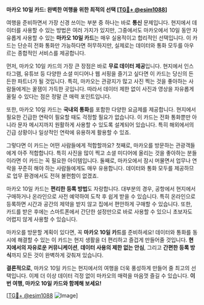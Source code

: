 **마카오 10일 카드: 완벽한 여행을 위한 최적의 선택 [[TG💪+ @esim1088](https://t.me/s/esim1088)]**

여행을 준비하면서 가장 신경 쓰이는 부분 중 하나는 바로 **통신** 문제입니다. 현지에서 데이터를 사용할 수 있는 방법은 여러 가지가 있지만, 그중에서도 마카오에서 10일 동안 자유롭게 사용할 수 있는 **마카오 10일 카드**는 매우 실용적이고 합리적인 선택입니다. 이 카드는 단순히 전화 통화만 가능하다면 허무하지만, 실제로는 데이터와 통화 모두를 아우르는 종합적인 서비스를 제공합니다.

먼저, 마카오 10일 카드의 가장 큰 장점은 바로 **무료 데이터 제공**입니다. 현지에서 인스타그램, 유튜브 등 다양한 소셜 미디어나 웹 서핑을 즐기고 싶다면 이 카드는 당신의 든든한 파트너가 될 것입니다. 특히, 마카오는 관광지가 많고 사진 찍는 것을 좋아하는 사람들에게는 꿀잼이 가득한 곳입니다. 따라서 데이터 제한 없이 사진과 영상을 자유롭게 올릴 수 있다는 점은 정말 큰 매력 포인트입니다.

또한, 마카오 10일 카드는 **국내외 통화**를 포함한 다양한 요금제를 제공합니다. 현지에서 필요한 긴급한 연락이 필요할 때도 걱정할 필요가 없습니다. 이 카드는 전화 통화뿐만 아니라 문자 메시지까지 원활하게 사용할 수 있도록 설계되어 있습니다. 특히 해외에서의 긴급 상황이나 일상적인 연락에 유용하게 활용할 수 있죠.

그렇다면 이 카드는 어떤 사람들에게 적합할까요? 첫째로, 마카오를 방문하는 관광객들에게 아주 적합합니다. 특히 사진을 많이 찍고 소셜 미디어에 올리는 것을 좋아하는 분들이라면 이 카드는 꼭 필요한 아이템입니다. 둘째로, 마카오에서 잠시 머물면서 업무나 연락을 꾸준히 해야 하는 사람들에게도 매우 유용합니다. 데이터와 통화 모두를 제공하므로 업무 환경에서도 전혀 불편함이 없겠죠.

마카오 10일 카드는 **편리한 등록 방법**도 자랑합니다. 대부분의 경우, 공항에서 현지에서 구매하거나 온라인으로 사전 예약하여 도착 후 쉽게 받을 수 있습니다. 특히 온라인으로 등록하면 시간과 공간의 제약을 받지 않고 집에서 편안하게 구매할 수 있습니다. 또한, 카드를 받은 후에는 스마트폰에서 간단한 설정만으로 바로 사용할 수 있으니 초보자도 어렵지 않게 사용할 수 있습니다.

마카오를 방문할 계획이 있다면, 꼭 **마카오 10일 카드**를 준비하세요! 데이터와 통화를 동시에 해결할 수 있는 이 카드는 현지 생활을 더 편리하고 즐겁게 만들어줄 것입니다. **현지에서의 자유로운 커뮤니케이션**, **데이터 사용의 제한 없는 안심**, 그리고 **간편한 등록 방식**까지 모든 것이 완벽하게 갖춰져 있습니다.

**결론적으로**, 마카오 10일 카드는 현지에서의 여행을 더욱 풍성하게 만들어 줄 최고의 선택입니다. 이제 더 이상 데이터 걱정 없이 마카오의 매력을 마음껏 즐길 수 있습니다. **이번 여행, 마카오 10일 카드와 함께해 보세요!**

[[TG💪+ @esim1088](https://t.me/s/esim1088) ![Image](https://i.postimg.cc/Y0z9fWf4/image.png)]